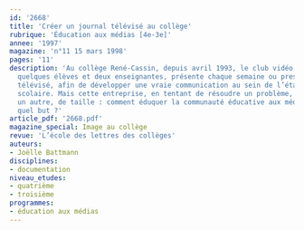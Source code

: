 ```yaml
---
id: '2668'
title: 'Créer un journal télévisé au collège'
rubrique: 'Éducation aux médias [4e-3e]'
annee: '1997'
magazine: 'n°11 15 mars 1998'
pages: '11'
description: 'Au collège René-Cassin, depuis avril 1993, le club vidéo animé par
  quelques élèves et deux enseignantes, présente chaque semaine ou presque un journal
  télévisé, afin de développer une vraie communication au sein de l’établissement
  scolaire. Mais cette entreprise, en tentant de résoudre un problème, en a soulevé
  un autre, de taille : comment éduquer la communauté éducative aux médias et dans
  quel but ?'
article_pdf: '2668.pdf'
magazine_special: Image au collège
revue: 'L’école des lettres des collèges'
auteurs:
- Joëlle Battmann
disciplines:
- documentation
niveau_etudes:
- quatrième
- troisième
programmes:
- éducation aux médias
---
```

